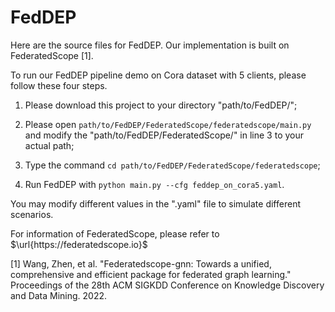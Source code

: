 # FedDEP

Here are the source files for FedDEP. Our implementation is built on FederatedScope [1].

To run our FedDEP pipeline demo on Cora dataset with 5 clients, please follow these four steps.

1. Please download this project to your directory "path/to/FedDEP/";

2. Please open `path/to/FedDEP/FederatedScope/federatedscope/main.py` and modify the "path/to/FedDEP/FederatedScope/" in line 3 to your actual path;

2. Type the command `cd path/to/FedDEP/FederatedScope/federatedscope`;

3. Run FedDEP with `python main.py --cfg feddep_on_cora5.yaml`.

You may modify different values in the ".yaml" file to simulate different scenarios. 

For information of FederatedScope, please refer to $\url{https://federatedscope.io}$

[1] Wang, Zhen, et al. "Federatedscope-gnn: Towards a unified, comprehensive and efficient package for federated graph learning." Proceedings of the 28th ACM SIGKDD Conference on Knowledge Discovery and Data Mining. 2022.
